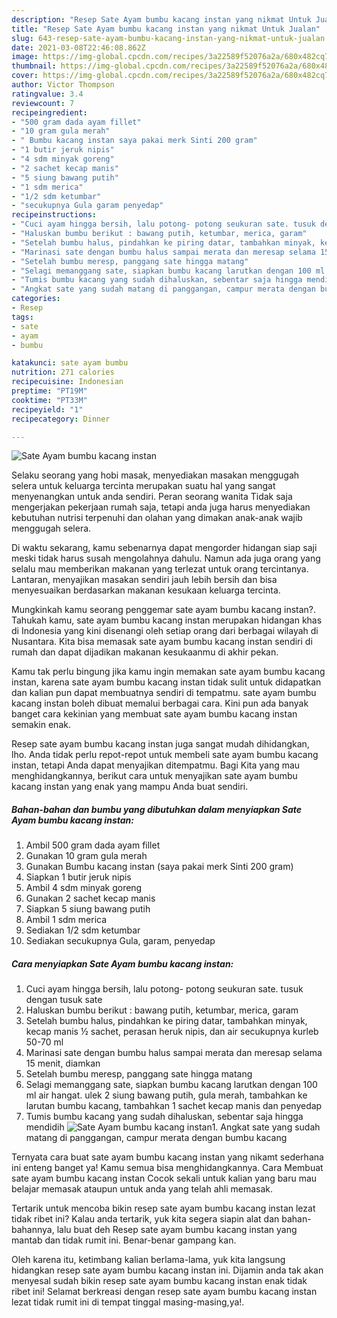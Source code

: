 ```yaml
---
description: "Resep Sate Ayam bumbu kacang instan yang nikmat Untuk Jualan"
title: "Resep Sate Ayam bumbu kacang instan yang nikmat Untuk Jualan"
slug: 643-resep-sate-ayam-bumbu-kacang-instan-yang-nikmat-untuk-jualan
date: 2021-03-08T22:46:08.862Z
image: https://img-global.cpcdn.com/recipes/3a22589f52076a2a/680x482cq70/sate-ayam-bumbu-kacang-instan-foto-resep-utama.jpg
thumbnail: https://img-global.cpcdn.com/recipes/3a22589f52076a2a/680x482cq70/sate-ayam-bumbu-kacang-instan-foto-resep-utama.jpg
cover: https://img-global.cpcdn.com/recipes/3a22589f52076a2a/680x482cq70/sate-ayam-bumbu-kacang-instan-foto-resep-utama.jpg
author: Victor Thompson
ratingvalue: 3.4
reviewcount: 7
recipeingredient:
- "500 gram dada ayam fillet"
- "10 gram gula merah"
- " Bumbu kacang instan saya pakai merk Sinti 200 gram"
- "1 butir jeruk nipis"
- "4 sdm minyak goreng"
- "2 sachet kecap manis"
- "5 siung bawang putih"
- "1 sdm merica"
- "1/2 sdm ketumbar"
- "secukupnya Gula garam penyedap"
recipeinstructions:
- "Cuci ayam hingga bersih, lalu potong- potong seukuran sate. tusuk dengan tusuk sate"
- "Haluskan bumbu berikut : bawang putih, ketumbar, merica, garam"
- "Setelah bumbu halus, pindahkan ke piring datar, tambahkan minyak, kecap manis ½ sachet, perasan heruk nipis, dan air secukupnya kurleb 50-70 ml"
- "Marinasi sate dengan bumbu halus sampai merata dan meresap selama 15 menit, diamkan"
- "Setelah bumbu meresp, panggang sate hingga matang"
- "Selagi memanggang sate, siapkan bumbu kacang larutkan dengan 100 ml air hangat. ulek 2 siung bawang putih, gula merah, tambahkan ke larutan bumbu kacang, tambahkan 1 sachet kecap manis dan penyedap"
- "Tumis bumbu kacang yang sudah dihaluskan, sebentar saja hingga mendidih"
- "Angkat sate yang sudah matang di panggangan, campur merata dengan bumbu kacang"
categories:
- Resep
tags:
- sate
- ayam
- bumbu

katakunci: sate ayam bumbu 
nutrition: 271 calories
recipecuisine: Indonesian
preptime: "PT19M"
cooktime: "PT33M"
recipeyield: "1"
recipecategory: Dinner

---
```



![Sate Ayam bumbu kacang instan](https://img-global.cpcdn.com/recipes/3a22589f52076a2a/680x482cq70/sate-ayam-bumbu-kacang-instan-foto-resep-utama.jpg)

Selaku seorang yang hobi masak, menyediakan masakan menggugah selera untuk keluarga tercinta merupakan suatu hal yang sangat menyenangkan untuk anda sendiri. Peran seorang  wanita Tidak saja mengerjakan pekerjaan rumah saja, tetapi anda juga harus menyediakan kebutuhan nutrisi terpenuhi dan olahan yang dimakan anak-anak wajib menggugah selera.

Di waktu  sekarang, kamu sebenarnya dapat mengorder hidangan siap saji meski tidak harus susah mengolahnya dahulu. Namun ada juga orang yang selalu mau memberikan makanan yang terlezat untuk orang tercintanya. Lantaran, menyajikan masakan sendiri jauh lebih bersih dan bisa menyesuaikan berdasarkan makanan kesukaan keluarga tercinta. 



Mungkinkah kamu seorang penggemar sate ayam bumbu kacang instan?. Tahukah kamu, sate ayam bumbu kacang instan merupakan hidangan khas di Indonesia yang kini disenangi oleh setiap orang dari berbagai wilayah di Nusantara. Kita bisa memasak sate ayam bumbu kacang instan sendiri di rumah dan dapat dijadikan makanan kesukaanmu di akhir pekan.

Kamu tak perlu bingung jika kamu ingin memakan sate ayam bumbu kacang instan, karena sate ayam bumbu kacang instan tidak sulit untuk didapatkan dan kalian pun dapat membuatnya sendiri di tempatmu. sate ayam bumbu kacang instan boleh dibuat memalui berbagai cara. Kini pun ada banyak banget cara kekinian yang membuat sate ayam bumbu kacang instan semakin enak.

Resep sate ayam bumbu kacang instan juga sangat mudah dihidangkan, lho. Anda tidak perlu repot-repot untuk membeli sate ayam bumbu kacang instan, tetapi Anda dapat menyajikan ditempatmu. Bagi Kita yang mau menghidangkannya, berikut cara untuk menyajikan sate ayam bumbu kacang instan yang enak yang mampu Anda buat sendiri.

<!--inarticleads1-->

##### Bahan-bahan dan bumbu yang dibutuhkan dalam menyiapkan Sate Ayam bumbu kacang instan:

1. Ambil 500 gram dada ayam fillet
1. Gunakan 10 gram gula merah
1. Gunakan  Bumbu kacang instan (saya pakai merk Sinti 200 gram)
1. Siapkan 1 butir jeruk nipis
1. Ambil 4 sdm minyak goreng
1. Gunakan 2 sachet kecap manis
1. Siapkan 5 siung bawang putih
1. Ambil 1 sdm merica
1. Sediakan 1/2 sdm ketumbar
1. Sediakan secukupnya Gula, garam, penyedap




<!--inarticleads2-->

##### Cara menyiapkan Sate Ayam bumbu kacang instan:

1. Cuci ayam hingga bersih, lalu potong- potong seukuran sate. tusuk dengan tusuk sate
1. Haluskan bumbu berikut : bawang putih, ketumbar, merica, garam
1. Setelah bumbu halus, pindahkan ke piring datar, tambahkan minyak, kecap manis ½ sachet, perasan heruk nipis, dan air secukupnya kurleb 50-70 ml
1. Marinasi sate dengan bumbu halus sampai merata dan meresap selama 15 menit, diamkan
1. Setelah bumbu meresp, panggang sate hingga matang
1. Selagi memanggang sate, siapkan bumbu kacang larutkan dengan 100 ml air hangat. ulek 2 siung bawang putih, gula merah, tambahkan ke larutan bumbu kacang, tambahkan 1 sachet kecap manis dan penyedap
1. Tumis bumbu kacang yang sudah dihaluskan, sebentar saja hingga mendidih
<img src="//assets-global.cpcdn.com/assets/icons/button_play-2c75c40dde080a61004c1f40b05d8f140eaff45d7e9e6481dc71c63d2e7c4909.png" alt="Sate Ayam bumbu kacang instan">1. Angkat sate yang sudah matang di panggangan, campur merata dengan bumbu kacang




Ternyata cara buat sate ayam bumbu kacang instan yang nikamt sederhana ini enteng banget ya! Kamu semua bisa menghidangkannya. Cara Membuat sate ayam bumbu kacang instan Cocok sekali untuk kalian yang baru mau belajar memasak ataupun untuk anda yang telah ahli memasak.

Tertarik untuk mencoba bikin resep sate ayam bumbu kacang instan lezat tidak ribet ini? Kalau anda tertarik, yuk kita segera siapin alat dan bahan-bahannya, lalu buat deh Resep sate ayam bumbu kacang instan yang mantab dan tidak rumit ini. Benar-benar gampang kan. 

Oleh karena itu, ketimbang kalian berlama-lama, yuk kita langsung hidangkan resep sate ayam bumbu kacang instan ini. Dijamin anda tak akan menyesal sudah bikin resep sate ayam bumbu kacang instan enak tidak ribet ini! Selamat berkreasi dengan resep sate ayam bumbu kacang instan lezat tidak rumit ini di tempat tinggal masing-masing,ya!.

